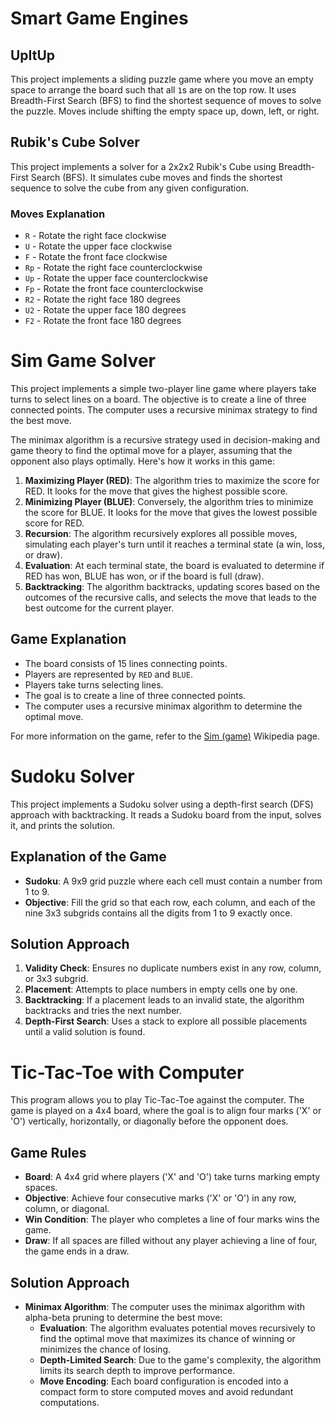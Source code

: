# Smart Game Engines
## UpItUp 

This project implements a sliding puzzle game where you move an empty space to arrange the board such that all `1`s are on the top row. It uses Breadth-First Search (BFS) to find the shortest sequence of moves to solve the puzzle. Moves include shifting the empty space up, down, left, or right.
## Rubik's Cube Solver

This project implements a solver for a 2x2x2 Rubik's Cube using Breadth-First Search (BFS). It simulates cube moves and finds the shortest sequence to solve the cube from any given configuration.
### Moves Explanation

- `R` - Rotate the right face clockwise
- `U` - Rotate the upper face clockwise
- `F` - Rotate the front face clockwise
- `Rp` - Rotate the right face counterclockwise
- `Up` - Rotate the upper face counterclockwise
- `Fp` - Rotate the front face counterclockwise
- `R2` - Rotate the right face 180 degrees
- `U2` - Rotate the upper face 180 degrees
- `F2` - Rotate the front face 180 degrees
# Sim Game Solver

This project implements a simple two-player line game where players take turns to select lines on a board. The objective is to create a line of three connected points. The computer uses a recursive minimax strategy to find the best move.

The minimax algorithm is a recursive strategy used in decision-making and game theory to find the optimal move for a player, assuming that the opponent also plays optimally. Here's how it works in this game:

1. **Maximizing Player (RED)**: The algorithm tries to maximize the score for RED. It looks for the move that gives the highest possible score.
2. **Minimizing Player (BLUE)**: Conversely, the algorithm tries to minimize the score for BLUE. It looks for the move that gives the lowest possible score for RED.
3. **Recursion**: The algorithm recursively explores all possible moves, simulating each player's turn until it reaches a terminal state (a win, loss, or draw).
4. **Evaluation**: At each terminal state, the board is evaluated to determine if RED has won, BLUE has won, or if the board is full (draw).
5. **Backtracking**: The algorithm backtracks, updating scores based on the outcomes of the recursive calls, and selects the move that leads to the best outcome for the current player.
## Game Explanation

- The board consists of 15 lines connecting points.
- Players are represented by `RED` and `BLUE`.
- Players take turns selecting lines.
- The goal is to create a line of three connected points.
- The computer uses a recursive minimax algorithm to determine the optimal move.

For more information on the game, refer to the [Sim (game)](https://en.wikipedia.org/wiki/Sim_(game)) Wikipedia page.

# Sudoku Solver

This project implements a Sudoku solver using a depth-first search (DFS) approach with backtracking. It reads a Sudoku board from the input, solves it, and prints the solution.

## Explanation of the Game

- **Sudoku**: A 9x9 grid puzzle where each cell must contain a number from 1 to 9.
- **Objective**: Fill the grid so that each row, each column, and each of the nine 3x3 subgrids contains all the digits from 1 to 9 exactly once.

## Solution Approach

1. **Validity Check**: Ensures no duplicate numbers exist in any row, column, or 3x3 subgrid.
2. **Placement**: Attempts to place numbers in empty cells one by one.
3. **Backtracking**: If a placement leads to an invalid state, the algorithm backtracks and tries the next number.
4. **Depth-First Search**: Uses a stack to explore all possible placements until a valid solution is found.

# Tic-Tac-Toe with Computer

This program allows you to play Tic-Tac-Toe against the computer. The game is played on a 4x4 board, where the goal is to align four marks ('X' or 'O') vertically, horizontally, or diagonally before the opponent does.

## Game Rules

- **Board**: A 4x4 grid where players ('X' and 'O') take turns marking empty spaces.
- **Objective**: Achieve four consecutive marks ('X' or 'O') in any row, column, or diagonal.
- **Win Condition**: The player who completes a line of four marks wins the game.
- **Draw**: If all spaces are filled without any player achieving a line of four, the game ends in a draw.

## Solution Approach

- **Minimax Algorithm**: The computer uses the minimax algorithm with alpha-beta pruning to determine the best move:
  - **Evaluation**: The algorithm evaluates potential moves recursively to find the optimal move that maximizes its chance of winning or minimizes the chance of losing.
  - **Depth-Limited Search**: Due to the game's complexity, the algorithm limits its search depth to improve performance.
  - **Move Encoding**: Each board configuration is encoded into a compact form to store computed moves and avoid redundant computations.



